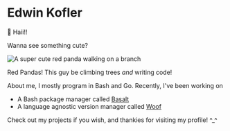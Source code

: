 # Edwin Kofler

👋 Haii!!

Wanna see something cute?

![A super cute red panda walking on a branch](./redpanda3.jpg)

Red Pandas! This guy be climbing trees _and_ writing code!

About me, I mostly program in Bash and Go. Recently, I've been working on

- A Bash package manager called [Basalt](https:/github.com/hyperupcall/basalt)
- A language agnostic version manager called [Woof](https:/github.com/hyperupcall/woof)

Check out my projects if you wish, and thankies for visiting my profile! ^_^

